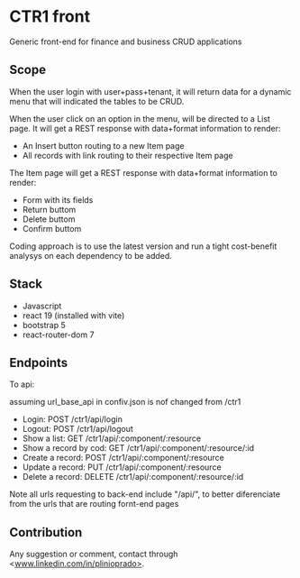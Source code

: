 # CTR1 front

Generic front-end for finance and business CRUD applications

## Scope

When the user login with user+pass+tenant, it will return data for a dynamic menu that will indicated the tables to be CRUD.

When the user click on an option in the menu, will be directed to a List page. It will get a REST response with data+format information to render:

* An Insert button routing to a new Item page
* All records with link routing to their respective Item page

The Item page will get a REST response with data+format information to render:

* Form with its fields
* Return buttom
* Delete buttom
* Confirm buttom

Coding approach is to use the latest version and run a tight cost-benefit analysys on each dependency to be added.

## Stack

* Javascript
* react 19 (installed with vite)
* bootstrap 5
* react-router-dom 7

## Endpoints

To api:

assuming url_base_api in confiv.json is nof changed from /ctr1

* Login: POST /ctr1/api/login
* Logout: POST /ctr1/api/logout
* Show a list: GET /ctr1/api/:component/:resource
* Show a record by cod: GET /ctr1/api/:component/:resource/:id
* Create a record: POST /ctr1/api/:component/:resource
* Update a record: PUT /ctr1/api/:component/:resource
* Delete a record: DELETE /ctr1/api/:component/:resource/:id

Note all urls requesting to back-end include "/api/", to better diferenciate from the urls that are routing fornt-end pages

## Contribution

Any suggestion or comment, contact through <www.linkedin.com/in/plinioprado>.
